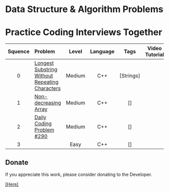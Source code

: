 # Data Structure & Algorithm Problems
# Practice Coding Interviews Together



| Squence | Problem       | Level  | Language  | Tags | Video Tutorial|
|:-------:|:--------------|:------:|:---------:|:----:|:-------------:|
|0|[Longest Substring Without Repeating Characters](https://github.com/phamtiennam/MyCodeDojo/blob/master/C_C%2B%2B/LongestSubstringWithoutRepeatingCharacters.cpp)|Medium|C++|[Strings]||
|1|[Non-decreasing Array](https://github.com/phamtiennam/MyCodeDojo/blob/master/C_C%2B%2B/non-decreasing_by_modifying_1_element.cpp)|Medium|C++|[]||
|2|[Daily Coding Problem #290](https://github.com/phamtiennam/MyCodeDojo/tree/master/C_C%2B%2B/DailyCodeProplem/Day290)|Medium|C++|[]||
|3|[]()|Easy|C++|[]||


## Donate
If you appreciate this work, please consider donating to the Developer.

[[Here]](https://www.paypal.me/TIENNAMPHAM)
